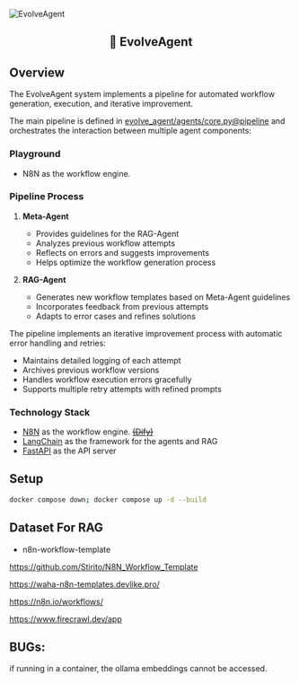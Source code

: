 ![EvolveAgent](./assets/cover.jpeg)

<h2>
    <p align="center">
    🤖 EvolveAgent
    </p>
</h2>

## Overview

The EvolveAgent system implements a pipeline for automated workflow generation, execution, and iterative improvement.

The main pipeline is defined in [evolve_agent/agents/core.py@pipeline](evolve_agent/agents/core.py#L192) and orchestrates the interaction between multiple agent components:

### Playground

- N8N as the workflow engine.

### Pipeline Process

1. **Meta-Agent**
    - Provides guidelines for the RAG-Agent
    - Analyzes previous workflow attempts
    - Reflects on errors and suggests improvements
    - Helps optimize the workflow generation process

2. **RAG-Agent**
    - Generates new workflow templates based on Meta-Agent guidelines
    - Incorporates feedback from previous attempts
    - Adapts to error cases and refines solutions

The pipeline implements an iterative improvement process with automatic error handling and retries:
- Maintains detailed logging of each attempt
- Archives previous workflow versions
- Handles workflow execution errors gracefully
- Supports multiple retry attempts with refined prompts

### Technology Stack

- [N8N](https://n8n.io/) as the workflow engine. [~~(Dify)~~](https://dify.ai/)
- [LangChain](https://www.langchain.com/) as the framework for the agents and RAG
- [FastAPI](https://fastapi.tiangolo.com/) as the API server

## Setup

```bash
docker compose down; docker compose up -d --build
```

## Dataset For RAG

- n8n-workflow-template

https://github.com/Stirito/N8N_Workflow_Template

https://waha-n8n-templates.devlike.pro/

https://n8n.io/workflows/

https://www.firecrawl.dev/app

## BUGs:

if running in a container, the ollama embeddings cannot be accessed.
